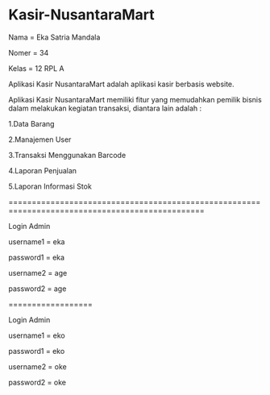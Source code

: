 # Kasir-NusantaraMart

Nama = Eka Satria Mandala

Nomer = 34

Kelas = 12 RPL A

Aplikasi Kasir NusantaraMart adalah aplikasi kasir berbasis website.

Aplikasi Kasir NusantaraMart memiliki fitur yang memudahkan pemilik bisnis dalam melakukan kegiatan transaksi, diantara lain adalah :

1.Data Barang

2.Manajemen User

3.Transaksi Menggunakan Barcode

4.Laporan Penjualan

5.Laporan Informasi Stok

================================================================================================

Login Admin

username1 = eka

password1 = eka



username2 = age

password2 = age

==================

Login Admin

username1 = eko

password1 = eko



username2 = oke

password2 = oke




